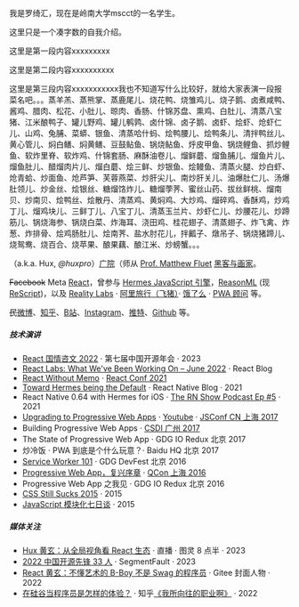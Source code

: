 我是罗绮汇，现在是岭南大学mscct的一名学生。

这里只是一个凑字数的自我介绍。

这里是第一段内容xxxxxxxxx

这里是第二段内容xxxxxxxxxx

这里是第三段内容xxxxxxxxxxx我也不知道写什么比较好，就给大家表演一段报菜名吧。。。蒸羊羔、蒸熊掌、蒸鹿尾儿、烧花鸭、烧雏鸡儿、烧子鹅、卤煮咸鸭、酱鸡、腊肉、松花、小肚儿、晾肉、香肠、什锦苏盘、熏鸡、白肚儿、清蒸八宝猪、江米酿鸭子、罐儿野鸡、罐儿鹌鹑、卤什锦、卤子鹅、卤虾、烩虾、炝虾仁儿、山鸡、兔脯、菜蟒、银鱼、清蒸哈什蚂、烩鸭腰儿、烩鸭条儿、清拌鸭丝儿、黄心管儿、焖白鳝、焖黄鳝、豆鼓鲇鱼、锅烧鲇鱼、烀皮甲鱼、锅烧鲤鱼、抓炒鲤鱼、软炸里脊、软炸鸡、什锦套肠、麻酥油卷儿、熘鲜蘑、熘鱼脯儿、熘鱼片儿、熘鱼肚儿、醋熘肉片儿、熘白蘑、烩三鲜、炒银鱼、烩鳗鱼、清蒸火腿、炒白虾、炝青蛤、炒面鱼、炝芦笋、芙蓉燕菜、炒肝尖儿、南炒肝关儿、油爆肚仁儿、汤爆肚领儿、炒金丝、烩银丝、糖熘饹炸儿、糖熘荸荠、蜜丝山药、拔丝鲜桃、熘南贝、炒南贝、烩鸭丝、烩散丹、清蒸鸡、黄焖鸡、大炒鸡、熘碎鸡、香酥鸡，炒鸡丁儿、熘鸡块儿、三鲜丁儿、八宝丁儿、清蒸玉兰片、炒虾仁儿、炒腰花儿、炒蹄筋儿、锅烧海参、锅烧白菜、炸海耳、浇田鸡、桂花翅子、清蒸翅子、炸飞禽、炸葱、炸排骨、烩鸡肠肚儿、烩南荠、盐水肘花儿，拌瓤子、燉吊子、锅烧猪蹄儿、烧鸳鸯、烧百合、烧苹果、酿果藕、酿江米、炒螃蟹。。。












（a.k.a. Hux, _@huxpro_）[广院](https://baike.baidu.com/item/%E4%B8%AD%E5%9B%BD%E4%BC%A0%E5%AA%92%E5%A4%A7%E5%AD%A6)（师从 [Prof. Matthew Fluet](https://www.cs.rit.edu/~mtf/) [黑客与画家](https://book.douban.com/subject/6021440/)。

 <del>Facebook</del> Meta <del></del> [React](https://beta.reactjs.org/community/meet-the-team#react-core)，曾参与 [Hermes JavaScript 引擎](https://hermesengine.dev/)，[ReasonML](https://reasonml.github.io/) (现 [ReScript](https://rescript-lang.org/))，以及 [Reality Labs](https://tech.fb.com/ar-vr/)  · [阿里旅行（飞猪）](http://alitrip.com)· [饿了么](https://ele.me/) ·  [PWA 顾问](https://medium.com/elemefe/upgrading-ele-me-to-progressive-web-app-2a446832e509) 等。


<del>民</del>[微博](https://weibo.com/huxpro)、[知乎](https://www.zhihu.com/people/huxpro/pins/posts)、[B站](https://space.bilibili.com/43271611)、[Instagram](https://www.instagram.com/huxpro/)、[推特](https://twitter.com/Huxpro/)、[Github](https://github.com/huxpro) 等。


##### 技术演讲

- [React 国情咨文 2022][13] · 第七届中国开源年会 · 2023
- [React Labs: What We've Been Working On – June 2022][12] · React Blog
- [React Without Memo][11] · [React Conf 2021](https://conf.reactjs.org/)
- [Toward Hermes being the Default][11] · React Native Blog · 2021
- React Native 0.64 with Hermes for iOS · [The RN Show Podcast Ep #5](https://www.callstack.com/podcast-react-native-show) · 2021
- [Upgrading to Progressive Web Apps][9] · [Youtube](https://www.youtube.com/watch?v=RWzMF-1fjJ8&t=1s) · [JSConf CN 上海 2017](http://2017.jsconf.cn/)
- Building Progressive Web Apps · [CSDI 广州 2017](http://www.csdisummit.com/)
- The State of Progressive Web App · GDG IO Redux 北京 2017
- 炒冷饭 · PWA 到底是个什么玩意？· Baidu HQ 北京 2017
- [Service Worker 101][5] · GDG DevFest 北京 2016
- [Progressive Web App，复兴序章][4] · [QCon 上海 2016](http://2016.qconshanghai.com/presentation/3111)
- Progressive Web App 之我见 · GDG IO Redux 北京 2016
- [CSS Still Sucks 2015][2] · 2015
- [JavaScript 模块化七日谈][1] · 2015


##### 媒体关注

- [Hux 黄玄：从全局视角看 React 生态][14] · 直播 · 图灵 8 点半 · 2023
- [2022 中国开源先锋 33 人][18] · SegmentFault · 2023
- [React 黄玄：不懂艺术的 B-Boy 不是 Swag 的程序员][16] · Gitee 封面人物 · 2022
- [在硅谷当程序员是怎样的体验？][17] · 知乎[《我所向往的职业啊》](https://movie.douban.com/subject/36015036/) · 2022

<!--
- [掘金 AMA：我是前端娱乐圈的老人 & Facebook 实习生 -- 黄玄][19] · 2018
-->


[1]: //huangxuan.me/2015/07/09/js-module-7day/
[2]: //huangxuan.me/2015/12/28/css-sucks-2015/
[3]: //huangxuan.me/2016/06/05/pwa-in-my-pov/
[4]: //huangxuan.me/2016/10/20/pwa-qcon2016/
[5]: //huangxuan.me/2016/11/20/sw-101-gdgdf/
[6]: https://yanshuo.io/assets/player/?deck=58ac8598b123db0067292f92 "PWA Rehashing"
[7]: https://yanshuo.io/assets/player/?deck=593ad6fbfe88c2006a0a0d6d "The State of PWA"
[8]: https://yanshuo.io/assets/player/?deck=594d673d570c357d0698a950 "Building PWA"
[9]: //huangxuan.me/jsconfcn2017/
[10]: https://reactnative.dev/blog/2021/10/26/toward-hermes-being-the-default
[11]: https://youtu.be/lGEMwh32soc
[12]: https://reactjs.org/blog/2022/06/15/react-labs-what-we-have-been-working-on-june-2022.html
[13]: https://www.bilibili.com/video/BV1LY411Q7hC/?spm_id_from=333.999.0.0
[14]: https://appycyfaqcq1951.pc.xiaoe-tech.com/p/t_pc/course_pc_detail/video/v_64477dbfe4b0cf39e6c11d2a
[15]: https://segmentfault.com/a/1190000043208486
[16]: https://gitee.com/gitee-stars/30
[17]: https://www.zhihu.com/zvideo/1542577108190068737?page=ogv
[18]: https://segmentfault.com/a/1190000043208486
[19]: https://juejin.cn/post/6844903750155419655
